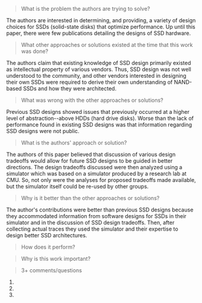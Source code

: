 > What is the problem the authors are trying to solve?

The authors are interested in determining, and providing, a variety of design choices for SSDs (solid-state disks)
that optimize performance. Up until this paper, there were few publications detailing the designs of SSD hardware.

> What other approaches or solutions existed at the time that this
> work was done?

The authors claim that existing knowledge of SSD design primarily existed as intellectual property of
various vendors. Thus, SSD design was not well understood to the community, and other vendors interested in
designing their own SSDs were required to derive their own understanding of NAND-based SSDs and how they
were architected.

> What was wrong with the other approaches or solutions?

Previous SSD designs showed issues that previously occurred at a higher level of abstraction--above HDDs (hard drive
disks). Worse than the lack of performance found in existing SSD designs was that information regarding SSD designs
were not public.

> What is the authors' approach or solution?

The authors of this paper believed that discussion of various design tradeoffs would allow for future SSD designs to be
guided in better directions. The design tradeoffs discussed were then analyzed using a simulator which was based on a
simulator produced by a research lab at CMU. So, not only were the analyses for proposed tradeoffs made available, but
the simulator itself could be re-used by other groups.

> Why is it better than the other approaches or solutions?

The author's contributions were better than previous SSD designs because they accommodated information from software
designs for SSDs in their simulator and in the discussion of SSD design tradeoffs. Then, after collecting actual traces
they used the simulator and their expertise to design better SSD architectures.

> How does it perform?


> Why is this work important?


> 3+ comments/questions

1. 

2. 
   
3. 
